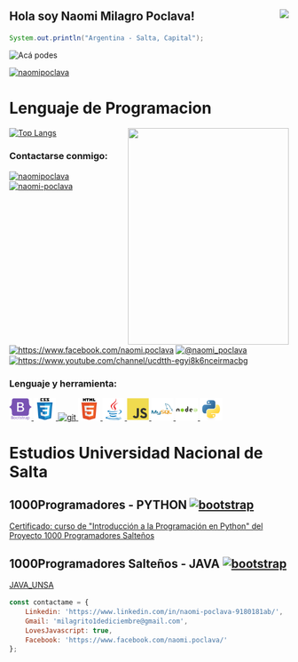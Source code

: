 ## Hola soy Naomi Milagro Poclava! <img align="right" src="https://visitor-badge.laobi.icu/badge?page_id=naomipoclava2021">



```java
System.out.println("Argentina - Salta, Capital");
```
![Acá podes](https://volemos.nyc3.digitaloceanspaces.com/blog/wp-content/uploads/2019/05/cafayate06.jpg)
<p align="left"> <a href="https://twitter.com/naomipoclava" target="blank"><img src="https://img.shields.io/twitter/follow/naomipoclava?logo=twitter&style=for-the-badge" alt="naomipoclava" /></a> </p>

# Lenguaje de Programacion 
<img flex="center" align="right" width="290px" height="390px" src="https://raw.githubusercontent.com/abhisheknaiidu/abhisheknaiidu/master/code.gif">

[![Top Langs](https://github-readme-stats.vercel.app/api/top-langs/?username=naomipoclava2021&layout=compact&theme=dracula)](https://github.com/naomipoclava2021?tab=repositories)


<h3 align="left">Contactarse conmigo:</h3>
<p align="left">
<a href="https://twitter.com/naomipoclava" target="blank"><img align="center" src="https://raw.githubusercontent.com/rahuldkjain/github-profile-readme-generator/master/src/images/icons/Social/twitter.svg" alt="naomipoclava" height="30" width="40" /></a>
<a href="https://www.linkedin.com/in/naomi-poclava-9180181ab/" target="blank"><img align="center" src="https://raw.githubusercontent.com/rahuldkjain/github-profile-readme-generator/master/src/images/icons/Social/linked-in-alt.svg" alt="naomi-poclava" height="30" width="40" /></a>
<a href="https://www.facebook.com/naomi.poclava/" target="blank"><img align="center" src="https://raw.githubusercontent.com/rahuldkjain/github-profile-readme-generator/master/src/images/icons/Social/facebook.svg" alt="https://www.facebook.com/naomi.poclava" height="30" width="40" /></a>
<a href="https://www.instagram.com/naomi_poclava/?hl=es-la" target="blank"><img align="center" src="https://raw.githubusercontent.com/rahuldkjain/github-profile-readme-generator/master/src/images/icons/Social/instagram.svg" alt="@naomi_poclava" height="30" width="40" /></a>
<a href="https://www.youtube.com/channel/UCDtTH-eGYi8K6nCEIrmacbg" target="blank"><img align="center" src="https://raw.githubusercontent.com/rahuldkjain/github-profile-readme-generator/master/src/images/icons/Social/youtube.svg" alt="https://www.youtube.com/channel/ucdtth-egyi8k6nceirmacbg" height="30" width="40" /></a>
</p>

<h3 align="left">Lenguaje y herramienta:</h3>
<p align="left"> <a href="https://getbootstrap.com" target="_blank" rel="noreferrer"> <img src="https://raw.githubusercontent.com/devicons/devicon/master/icons/bootstrap/bootstrap-plain-wordmark.svg" alt="bootstrap" width="40" height="40"/> </a> <a href="https://www.w3schools.com/css/" target="_blank" rel="noreferrer"> <img src="https://raw.githubusercontent.com/devicons/devicon/master/icons/css3/css3-original-wordmark.svg" alt="css3" width="40" height="40"/> </a> <a href="https://git-scm.com/" target="_blank" rel="noreferrer"> <img src="https://www.vectorlogo.zone/logos/git-scm/git-scm-icon.svg" alt="git" width="40" height="40"/> </a> <a href="https://www.w3.org/html/" target="_blank" rel="noreferrer"> <img src="https://raw.githubusercontent.com/devicons/devicon/master/icons/html5/html5-original-wordmark.svg" alt="html5" width="40" height="40"/> </a> <a href="https://www.java.com" target="_blank" rel="noreferrer"> <img src="https://raw.githubusercontent.com/devicons/devicon/master/icons/java/java-original.svg" alt="java" width="40" height="40"/> </a> <a href="https://developer.mozilla.org/en-US/docs/Web/JavaScript" target="_blank" rel="noreferrer"> <img src="https://raw.githubusercontent.com/devicons/devicon/master/icons/javascript/javascript-original.svg" alt="javascript" width="40" height="40"/> </a> <a href="https://www.mysql.com/" target="_blank" rel="noreferrer"> <img src="https://raw.githubusercontent.com/devicons/devicon/master/icons/mysql/mysql-original-wordmark.svg" alt="mysql" width="40" height="40"/> </a> <a href="https://nodejs.org" target="_blank" rel="noreferrer"> <img src="https://raw.githubusercontent.com/devicons/devicon/master/icons/nodejs/nodejs-original-wordmark.svg" alt="nodejs" width="40" height="40"/> </a> <a href="https://www.python.org" target="_blank" rel="noreferrer"> <img src="https://raw.githubusercontent.com/devicons/devicon/master/icons/python/python-original.svg" alt="python" width="40" height="40"/> </a> </p>

# Estudios Universidad Nacional de Salta
## 1000Programadores - PYTHON <a href="https://moodlerec.unsa.edu.ar/course/view.php?id=324" target="_blank" rel="noreferrer"> <img src="https://user-images.githubusercontent.com/95596561/164779716-a30060dc-9a1d-49a7-bd59-d137b7403474.jpg" alt="bootstrap" width="35" height="35"/> </a>

[Certificado: curso de "Introducción a la
Programación en Python" del Proyecto 1000 Programadores Salteños ](https://drive.google.com/drive/folders/1YF3C3FjOf9_HMze4rnlqPxAI2rrug_Zm)

## 1000Programadores Salteños - JAVA <a href="https://moodlerec.unsa.edu.ar/course/view.php?id=325" target="_blank" rel="noreferrer"> <img src="https://user-images.githubusercontent.com/95596561/164314498-01516591-7cf1-4bc6-ada2-38b5d1409b54.png" alt="bootstrap" width="35" height="35"/> </a>
[JAVA_UNSA](https://github.com/naomipoclava2021/JAVA_UNSA)


```javascript
const contactame = {
    Linkedin: 'https://www.linkedin.com/in/naomi-poclava-9180181ab/',
    Gmail: 'milagrito1dediciembre@gmail.com',
    LovesJavascript: true,
    Facebook: 'https://www.facebook.com/naomi.poclava/'
};
```

